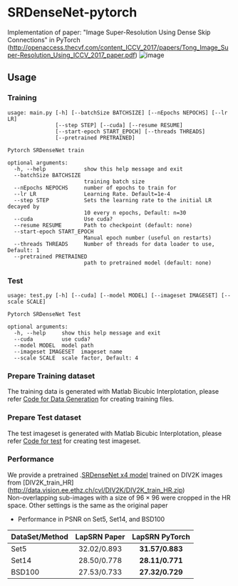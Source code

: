 # SRDenseNet-pytorch
Implementation of paper: "Image Super-Resolution Using Dense Skip Connections" in PyTorch
(http://openaccess.thecvf.com/content_ICCV_2017/papers/Tong_Image_Super-Resolution_Using_ICCV_2017_paper.pdf)
![image](https://i.imgur.com/ZlNl6Zu.png)

## Usage
### Training
```
usage: main.py [-h] [--batchSize BATCHSIZE] [--nEpochs NEPOCHS] [--lr LR]
               [--step STEP] [--cuda] [--resume RESUME]
               [--start-epoch START_EPOCH] [--threads THREADS]
               [--pretrained PRETRAINED]

Pytorch SRDenseNet train

optional arguments:
  -h, --help            show this help message and exit
  --batchSize BATCHSIZE
                        training batch size
  --nEpochs NEPOCHS     number of epochs to train for
  --lr LR               Learning Rate. Default=1e-4
  --step STEP           Sets the learning rate to the initial LR decayed by
                        10 every n epochs, Default: n=30
  --cuda                Use cuda?
  --resume RESUME       Path to checkpoint (default: none)
  --start-epoch START_EPOCH
                        Manual epoch number (useful on restarts)
  --threads THREADS     Number of threads for data loader to use, Default: 1
  --pretrained PRETRAINED
                        path to pretrained model (default: none)

```
### Test
```
usage: test.py [-h] [--cuda] [--model MODEL] [--imageset IMAGESET] [--scale SCALE]

Pytorch SRDenseNet Test

optional arguments:
  -h, --help     show this help message and exit
  --cuda         use cuda?
  --model MODEL  model path
  --imageset IMAGESET  imageset name
  --scale SCALE  scale factor, Default: 4
```

### Prepare Training dataset
 The training data is generated with Matlab Bicubic Interplotation, please refer [Code for Data Generation](https://github.com/wxywhu/SRDenseNet-pytorch/tree/master/data) for creating training files.

### Prepare Test dataset
 The test imageset is generated with Matlab Bicubic Interplotation, please refer [Code for test](https://github.com/wxywhu/SRDenseNet-pytorch/tree/master/TestSet) for creating test imageset.
 
### Performance
 We provide a pretrained .[SRDenseNet x4 model](https://pan.baidu.com/s/1kkuS4sEDe-KyLBKpkKzXXg) trained on DIV2K images from [DIV2K_train_HR] (http://data.vision.ee.ethz.ch/cvl/DIV2K/DIV2K_train_HR.zip)   
 Non-overlapping sub-images with a size of 96 × 96 were cropped in the HR space.
 Other settings is the same as the original paper
 
 - Performance in PSNR on Set5, Set14, and BSD100
  
| DataSet/Method        | LapSRN Paper          | LapSRN PyTorch|
| ------------- |:----------:|:----------:|
| Set5      | 32.02/0.893      | **31.57/0.883** |
| Set14     | 28.50/0.778      | **28.11/0.771** |
| BSD100    | 27.53/0.733      | **27.32/0.729** |
